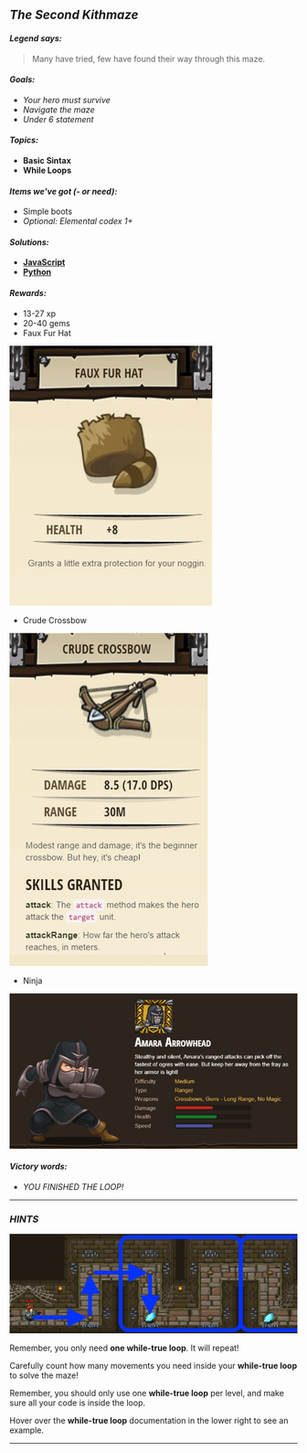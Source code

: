 ## _The Second Kithmaze_

#### _Legend says:_
> Many have tried, few have found their way through this maze.

#### _Goals:_
+ _Your hero must survive_
+ _Navigate the maze_
+ _Under 6 statement_

#### _Topics:_
+ **Basic Sintax**
+ **While Loops**

#### _Items we've got (- or need):_
+ Simple boots
+ _Optional: Elemental codex 1+_

#### _Solutions:_
+ **[JavaScript](theSecondKithmaze.js)**
+ **[Python](the_second_kithmaze.py "Top-10: 6,4s")**

#### _Rewards:_
+ 13-27 xp
+ 20-40 gems
+ Faux Fur Hat

![](img/faux_fur_hat.jpg)

+ Crude Crossbow

![](img/crude_crossbow.jpg)

+ Ninja

![](img/ninja.jpg)

#### _Victory words:_
+ _YOU FINISHED THE LOOP!_

___

### _HINTS_

![](img/the_second_kithmaze.jpeg)

Remember, you only need **one while-true loop**. It will repeat!

Carefully count how many movements you need inside your **while-true loop** to solve the maze!

Remember, you should only use one **while-true loop** per level, and make sure all your code is inside the loop.

Hover over the **while-true loop** documentation in the lower right to see an example.

___
